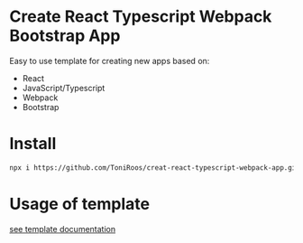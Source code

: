 # Create React Typescript Webpack Bootstrap App

Easy to use template for creating new apps based on:

 - React
 - JavaScript/Typescript
 - Webpack
 - Bootstrap

 # Install

```sh
npx i https://github.com/ToniRoos/creat-react-typescript-webpack-app.git
```

# Usage of template
[see template documentation](template/README.md)